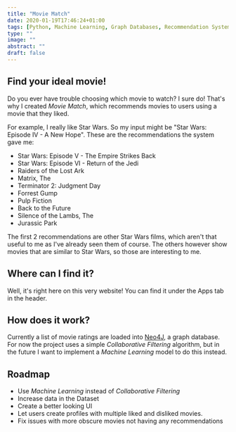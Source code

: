 ```yaml
---
title: "Movie Match"
date: 2020-01-19T17:46:24+01:00
tags: [Python, Machine Learning, Graph Databases, Recommendation Systems]
type: ""
image: ""
abstract: ""
draft: false
---
```

## Find your ideal movie!
Do you ever have trouble choosing which movie to watch?
I sure do! That's why I created *Movie Match*, which recommends movies to users using a movie that they liked.
<!--more-->
For example, I really like Star Wars. So my input might be "Star Wars: Episode IV - A New Hope". These are the recommendations the system gave me:
* Star Wars: Episode V - The Empire Strikes Back
* Star Wars: Episode VI - Return of the Jedi
* Raiders of the Lost Ark
* Matrix, The
* Terminator 2: Judgment Day
* Forrest Gump
* Pulp Fiction
* Back to the Future
* Silence of the Lambs, The
* Jurassic Park

The first 2 recommendations are other Star Wars films, which aren't that useful to me as I've already seen them of course. The others however show movies that are similar to Star Wars, so those are interesting to me.

## Where can I find it?
Well, it's right here on this very website! You can find it under the Apps tab in the header.

## How does it work?
Currently a list of movie ratings are loaded into [Neo4J](https://neo4j.com/), a graph database. For now the project uses a simple *Collaborative Filtering* algorithm, but in the future I want to implement a *Machine Learning* model to do this instead.

## Roadmap
* Use *Machine Learning* instead of *Collaborative Filtering*
* Increase data in the Dataset
* Create a better looking UI
* Let users create profiles with multiple liked and disliked movies. 
* Fix issues with more obscure movies not having any recommendations
